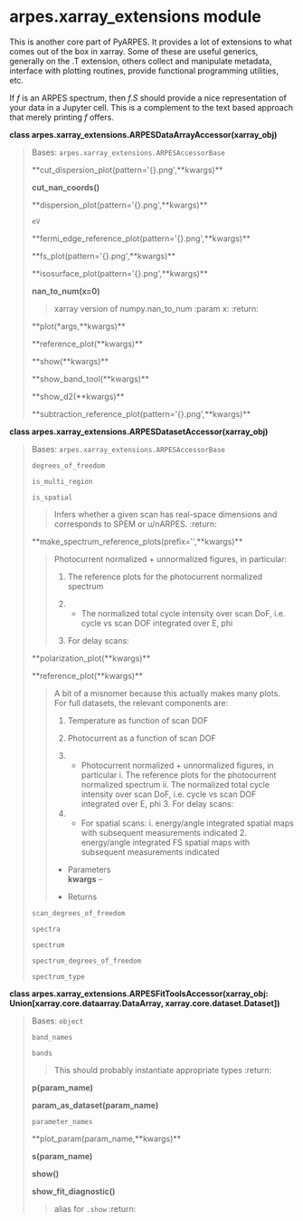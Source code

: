 # arpes.xarray\_extensions module

This is another core part of PyARPES. It provides a lot of extensions to
what comes out of the box in xarray. Some of these are useful generics,
generally on the .T extension, others collect and manipulate metadata,
interface with plotting routines, provide functional programming
utilities, etc.

If *f* is an ARPES spectrum, then *f.S* should provide a nice
representation of your data in a Jupyter cell. This is a complement to
the text based approach that merely printing *f* offers.

**class arpes.xarray\_extensions.ARPESDataArrayAccessor(xarray\_obj)**

> Bases: `arpes.xarray_extensions.ARPESAccessorBase`
> 
> **cut\_dispersion\_plot(pattern='{}.png',**kwargs)\*\*
> 
> **cut\_nan\_coords()**
> 
> **dispersion\_plot(pattern='{}.png',**kwargs)\*\*
> 
> `eV`
> 
> **fermi\_edge\_reference\_plot(pattern='{}.png',**kwargs)\*\*
> 
> **fs\_plot(pattern='{}.png',**kwargs)\*\*
> 
> **isosurface\_plot(pattern='{}.png',**kwargs)\*\*
> 
> **nan\_to\_num(x=0)**
> 
> > xarray version of numpy.nan\_to\_num :param x: :return:
> 
> **plot(\*args,**kwargs)\*\*
> 
> **reference\_plot(**kwargs)\*\*
> 
> **show(**kwargs)\*\*
> 
> **show\_band\_tool(**kwargs)\*\*
> 
> **show\_d2(**kwargs)\*\*
> 
> **subtraction\_reference\_plot(pattern='{}.png',**kwargs)\*\*

**class arpes.xarray\_extensions.ARPESDatasetAccessor(xarray\_obj)**

> Bases: `arpes.xarray_extensions.ARPESAccessorBase`
> 
> `degrees_of_freedom`
> 
> `is_multi_region`
> 
> `is_spatial`
> 
> > Infers whether a given scan has real-space dimensions and
> > corresponds to SPEM or u/nARPES. :return:
> 
> **make\_spectrum\_reference\_plots(prefix='',**kwargs)\*\*
> 
> > Photocurrent normalized + unnormalized figures, in particular:
> > 
> > 1.  The reference plots for the photocurrent normalized spectrum
> > 
> > 2.    - The normalized total cycle intensity over scan DoF, i.e.  
> >         cycle vs scan DOF integrated over E, phi
> > 
> > 3.  For delay scans:
> 
> **polarization\_plot(**kwargs)\*\*
> 
> **reference\_plot(**kwargs)\*\*
> 
> > A bit of a misnomer because this actually makes many plots. For full
> > datasets, the relevant components are:
> > 
> > 1.  Temperature as function of scan DOF
> > 
> > 2.  Photocurrent as a function of scan DOF
> > 
> > 3.    - Photocurrent normalized + unnormalized figures, in  
> >         particular i. The reference plots for the photocurrent
> >         normalized spectrum ii. The normalized total cycle intensity
> >         over scan DoF, i.e. cycle vs scan DOF integrated over E, phi
> >         3.  For delay scans:
> > 
> > 4.    - For spatial scans: i. energy/angle integrated spatial maps  
> >         with subsequent measurements indicated 2. energy/angle
> >         integrated FS spatial maps with subsequent measurements
> >         indicated
> > 
> > <!-- end list -->
> > 
> >   - Parameters  
> >     **kwargs** –
> > 
> >   - Returns
> 
> `scan_degrees_of_freedom`
> 
> `spectra`
> 
> `spectrum`
> 
> `spectrum_degrees_of_freedom`
> 
> `spectrum_type`

**class arpes.xarray\_extensions.ARPESFitToolsAccessor(xarray\_obj:
Union\[xarray.core.dataarray.DataArray, xarray.core.dataset.Dataset\])**

> Bases: `object`
> 
> `band_names`
> 
> `bands`
> 
> > This should probably instantiate appropriate types :return:
> 
> **p(param\_name)**
> 
> **param\_as\_dataset(param\_name)**
> 
> `parameter_names`
> 
> **plot\_param(param\_name,**kwargs)\*\*
> 
> **s(param\_name)**
> 
> **show()**
> 
> **show\_fit\_diagnostic()**
> 
> > alias for `.show` :return:
